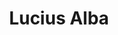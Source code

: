 ---
title: 'Lucius Alba'
description: 'Lucius Alba heeft interesse in europese kunst, schoonheid, erotiek en literatuur.'
profession: 'Arische erotiek'
pseudonym: true
image: cf906b8d-f477-43ca-8c69-ddfce425c8b0.jpg
---